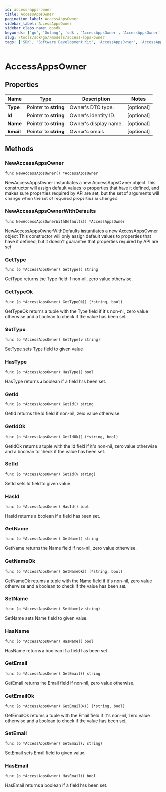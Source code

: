 ```yaml
---
id: access-apps-owner
title: AccessAppsOwner
pagination_label: AccessAppsOwner
sidebar_label: AccessAppsOwner
sidebar_class_name: gosdk
keywords: ['go', 'Golang', 'sdk', 'AccessAppsOwner', 'AccessAppsOwner'] 
slug: /tools/sdk/go//models/access-apps-owner
tags: ['SDK', 'Software Development Kit', 'AccessAppsOwner', 'AccessAppsOwner']
---
```


# AccessAppsOwner

## Properties

Name | Type | Description | Notes
------------ | ------------- | ------------- | -------------
**Type** | Pointer to **string** | Owner's DTO type. | [optional] 
**Id** | Pointer to **string** | Owner's identity ID. | [optional] 
**Name** | Pointer to **string** | Owner's display name. | [optional] 
**Email** | Pointer to **string** | Owner's email. | [optional] 

## Methods

### NewAccessAppsOwner

`func NewAccessAppsOwner() *AccessAppsOwner`

NewAccessAppsOwner instantiates a new AccessAppsOwner object
This constructor will assign default values to properties that have it defined,
and makes sure properties required by API are set, but the set of arguments
will change when the set of required properties is changed

### NewAccessAppsOwnerWithDefaults

`func NewAccessAppsOwnerWithDefaults() *AccessAppsOwner`

NewAccessAppsOwnerWithDefaults instantiates a new AccessAppsOwner object
This constructor will only assign default values to properties that have it defined,
but it doesn't guarantee that properties required by API are set

### GetType

`func (o *AccessAppsOwner) GetType() string`

GetType returns the Type field if non-nil, zero value otherwise.

### GetTypeOk

`func (o *AccessAppsOwner) GetTypeOk() (*string, bool)`

GetTypeOk returns a tuple with the Type field if it's non-nil, zero value otherwise
and a boolean to check if the value has been set.

### SetType

`func (o *AccessAppsOwner) SetType(v string)`

SetType sets Type field to given value.

### HasType

`func (o *AccessAppsOwner) HasType() bool`

HasType returns a boolean if a field has been set.

### GetId

`func (o *AccessAppsOwner) GetId() string`

GetId returns the Id field if non-nil, zero value otherwise.

### GetIdOk

`func (o *AccessAppsOwner) GetIdOk() (*string, bool)`

GetIdOk returns a tuple with the Id field if it's non-nil, zero value otherwise
and a boolean to check if the value has been set.

### SetId

`func (o *AccessAppsOwner) SetId(v string)`

SetId sets Id field to given value.

### HasId

`func (o *AccessAppsOwner) HasId() bool`

HasId returns a boolean if a field has been set.

### GetName

`func (o *AccessAppsOwner) GetName() string`

GetName returns the Name field if non-nil, zero value otherwise.

### GetNameOk

`func (o *AccessAppsOwner) GetNameOk() (*string, bool)`

GetNameOk returns a tuple with the Name field if it's non-nil, zero value otherwise
and a boolean to check if the value has been set.

### SetName

`func (o *AccessAppsOwner) SetName(v string)`

SetName sets Name field to given value.

### HasName

`func (o *AccessAppsOwner) HasName() bool`

HasName returns a boolean if a field has been set.

### GetEmail

`func (o *AccessAppsOwner) GetEmail() string`

GetEmail returns the Email field if non-nil, zero value otherwise.

### GetEmailOk

`func (o *AccessAppsOwner) GetEmailOk() (*string, bool)`

GetEmailOk returns a tuple with the Email field if it's non-nil, zero value otherwise
and a boolean to check if the value has been set.

### SetEmail

`func (o *AccessAppsOwner) SetEmail(v string)`

SetEmail sets Email field to given value.

### HasEmail

`func (o *AccessAppsOwner) HasEmail() bool`

HasEmail returns a boolean if a field has been set.



